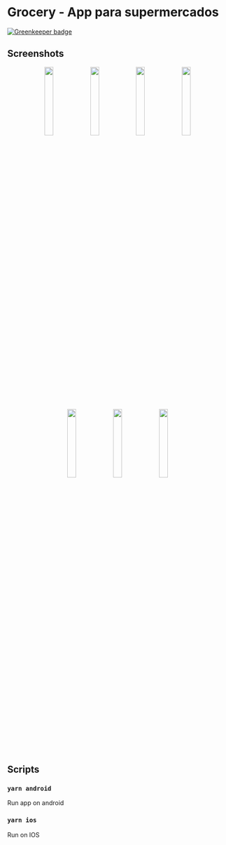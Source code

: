 # Grocery - App para supermercados

[![Greenkeeper badge](https://badges.greenkeeper.io/maeldz/grocery-mobile-react-native.svg)](https://greenkeeper.io/)

##  Screenshots

<p align="center">
<img width="20%" src="https://user-images.githubusercontent.com/54718471/71315340-74d3e100-2439-11ea-8fd6-670e18f66771.png">
<img width="20%" src="https://user-images.githubusercontent.com/54718471/71315341-74d3e100-2439-11ea-8788-3a3e58c599f5.png">

<img width="20%" src="https://user-images.githubusercontent.com/54718471/71315344-756c7780-2439-11ea-8732-b5bf7190a26d.png">
  
<img width="20%" src="https://user-images.githubusercontent.com/54718471/71315351-769da480-2439-11ea-82d0-c514e7993744.png">
<img width="20%" src="https://user-images.githubusercontent.com/54718471/71315352-769da480-2439-11ea-935e-46b3ae08083a.png">

<img width="20%" src="https://user-images.githubusercontent.com/54718471/71315354-77363b00-2439-11ea-9907-2bd2fa36f30c.png">
<img width="20%" src="https://user-images.githubusercontent.com/54718471/71315355-77363b00-2439-11ea-9d9d-b1754c90b0b8.png">

<br>


##  Scripts

### `yarn android`
Run app on android 

### `yarn ios`
Run on IOS

